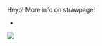 




Heyo! More info on strawpage!

-

<img src="https://64.media.tumblr.com/31020737412f90bb98ae56c41bccbe29/3bf9185d18abb95b-fa/s250x400/c9d8a080374464351878b14bd1a45d7a33c7203a.gifv">







